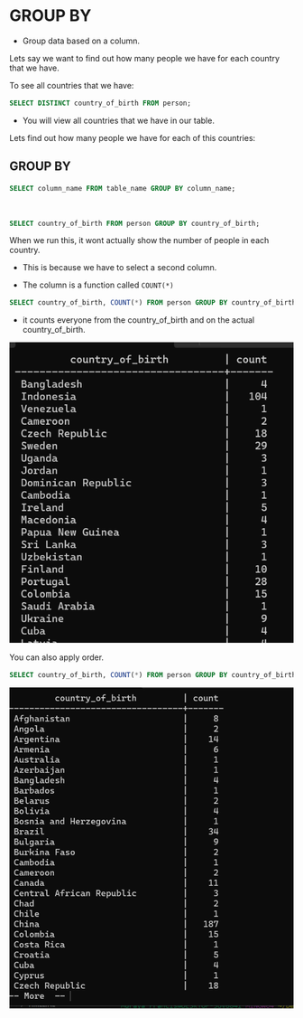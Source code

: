 # GROUP BY

- Group data based on a column.

Lets say we want to find out how many people we have for each country that we have.

To see all countries that we have:

```SQL
SELECT DISTINCT country_of_birth FROM person;
```

- You will view all countries that we have in our table.

Lets find out how many people we have for each of this countries:

## GROUP BY

```sql
SELECT column_name FROM table_name GROUP BY column_name;
```

 <br />

```sql
SELECT country_of_birth FROM person GROUP BY country_of_birth;
```

When we run this, it wont actually show the number of people in each country.

- This is because we have to select a second column.

- The column is a function called `COUNT(*)`

```SQL
SELECT country_of_birth, COUNT(*) FROM person GROUP BY country_of_birth;
```

- it counts everyone from the country_of_birth and on the actual country_of_birth.

 <img src="./img/cb.png" alt="cb">

You can also apply order.

```sql
SELECT country_of_birth, COUNT(*) FROM person GROUP BY country_of_birth ORDER BY country_of_birth;
```

  <img src="./img/co.png" alt="cb">
